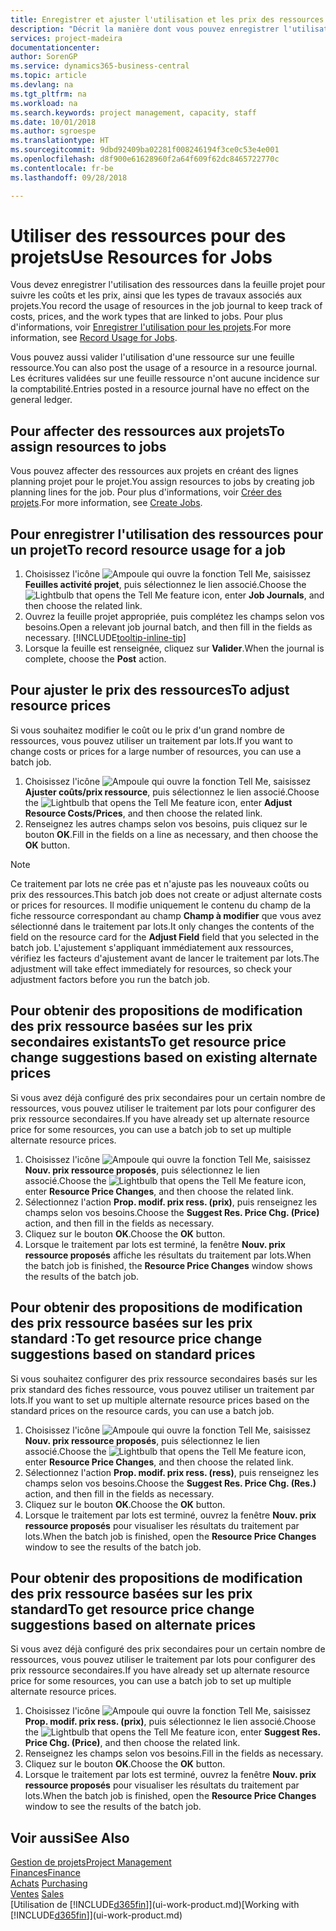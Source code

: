 ```yaml
---
title: Enregistrer et ajuster l'utilisation et les prix des ressources| Microsoft Docs
description: "Décrit la manière dont vous pouvez enregistrer l'utilisation ou la consommation ressource associée à un projet, de garder la trace et de gérer les coûts, les prix, ainsi que les types de travaux."
services: project-madeira
documentationcenter: 
author: SorenGP
ms.service: dynamics365-business-central
ms.topic: article
ms.devlang: na
ms.tgt_pltfrm: na
ms.workload: na
ms.search.keywords: project management, capacity, staff
ms.date: 10/01/2018
ms.author: sgroespe
ms.translationtype: HT
ms.sourcegitcommit: 9dbd92409ba02281f008246194f3ce0c53e4e001
ms.openlocfilehash: d8f900e61628960f2a64f609f62dc8465722770c
ms.contentlocale: fr-be
ms.lasthandoff: 09/28/2018

---
```

# <a name="use-resources-for-jobs"></a><span data-ttu-id="a8fe7-103">Utiliser des ressources pour des projets</span><span class="sxs-lookup"><span data-stu-id="a8fe7-103">Use Resources for Jobs</span></span>
<span data-ttu-id="a8fe7-104">Vous devez enregistrer l'utilisation des ressources dans la feuille projet pour suivre les coûts et les prix, ainsi que les types de travaux associés aux projets.</span><span class="sxs-lookup"><span data-stu-id="a8fe7-104">You record the usage of resources in the job journal to keep track of costs, prices, and the work types that are linked to jobs.</span></span> <span data-ttu-id="a8fe7-105">Pour plus d'informations, voir [Enregistrer l'utilisation pour les projets](projects-how-record-job-usage.md).</span><span class="sxs-lookup"><span data-stu-id="a8fe7-105">For more information, see [Record Usage for Jobs](projects-how-record-job-usage.md).</span></span>

<span data-ttu-id="a8fe7-106">Vous pouvez aussi valider l'utilisation d'une ressource sur une feuille ressource.</span><span class="sxs-lookup"><span data-stu-id="a8fe7-106">You can also post the usage of a resource in a resource journal.</span></span> <span data-ttu-id="a8fe7-107">Les écritures validées sur une feuille ressource n'ont aucune incidence sur la comptabilité.</span><span class="sxs-lookup"><span data-stu-id="a8fe7-107">Entries posted in a resource journal have no effect on the general ledger.</span></span>

## <a name="to-assign-resources-to-jobs"></a><span data-ttu-id="a8fe7-108">Pour affecter des ressources aux projets</span><span class="sxs-lookup"><span data-stu-id="a8fe7-108">To assign resources to jobs</span></span>
<span data-ttu-id="a8fe7-109">Vous pouvez affecter des ressources aux projets en créant des lignes planning projet pour le projet.</span><span class="sxs-lookup"><span data-stu-id="a8fe7-109">You assign resources to jobs by creating job planning lines for the job.</span></span> <span data-ttu-id="a8fe7-110">Pour plus d'informations, voir [Créer des projets](projects-how-create-jobs.md).</span><span class="sxs-lookup"><span data-stu-id="a8fe7-110">For more information, see [Create Jobs](projects-how-create-jobs.md).</span></span>

## <a name="to-record-resource-usage-for-a-job"></a><span data-ttu-id="a8fe7-111">Pour enregistrer l'utilisation des ressources pour un projet</span><span class="sxs-lookup"><span data-stu-id="a8fe7-111">To record resource usage for a job</span></span>
1. <span data-ttu-id="a8fe7-112">Choisissez l'icône ![Ampoule qui ouvre la fonction Tell Me](media/ui-search/search_small.png "Dites-moi ce que vous voulez faire"), saisissez **Feuilles activité projet**, puis sélectionnez le lien associé.</span><span class="sxs-lookup"><span data-stu-id="a8fe7-112">Choose the ![Lightbulb that opens the Tell Me feature](media/ui-search/search_small.png "Tell me what you want to do") icon, enter **Job Journals**, and then choose the related link.</span></span>
2. <span data-ttu-id="a8fe7-113">Ouvrez la feuille projet appropriée, puis complétez les champs selon vos besoins.</span><span class="sxs-lookup"><span data-stu-id="a8fe7-113">Open a relevant job journal batch, and then fill in the fields as necessary.</span></span> [!INCLUDE[tooltip-inline-tip](includes/tooltip-inline-tip_md.md)]
3. <span data-ttu-id="a8fe7-114">Lorsque la feuille est renseignée, cliquez sur **Valider**.</span><span class="sxs-lookup"><span data-stu-id="a8fe7-114">When the journal is complete, choose the **Post** action.</span></span>

## <a name="to-adjust-resource-prices"></a><span data-ttu-id="a8fe7-115">Pour ajuster le prix des ressources</span><span class="sxs-lookup"><span data-stu-id="a8fe7-115">To adjust resource prices</span></span>
<span data-ttu-id="a8fe7-116">Si vous souhaitez modifier le coût ou le prix d'un grand nombre de ressources, vous pouvez utiliser un traitement par lots.</span><span class="sxs-lookup"><span data-stu-id="a8fe7-116">If you want to change costs or prices for a large number of resources, you can use a batch job.</span></span>  

1. <span data-ttu-id="a8fe7-117">Choisissez l'icône ![Ampoule qui ouvre la fonction Tell Me](media/ui-search/search_small.png "Dites-moi ce que vous voulez faire"), saisissez **Ajuster coûts/prix ressource**, puis sélectionnez le lien associé.</span><span class="sxs-lookup"><span data-stu-id="a8fe7-117">Choose the ![Lightbulb that opens the Tell Me feature](media/ui-search/search_small.png "Tell me what you want to do") icon, enter **Adjust Resource Costs/Prices**, and then choose the related link.</span></span>
2. <span data-ttu-id="a8fe7-118">Renseignez les autres champs selon vos besoins, puis cliquez sur le bouton **OK**.</span><span class="sxs-lookup"><span data-stu-id="a8fe7-118">Fill in the fields on a line as necessary, and then choose the **OK** button.</span></span>

> [!NOTE]  
>   <span data-ttu-id="a8fe7-119">Ce traitement par lots ne crée pas et n'ajuste pas les nouveaux coûts ou prix des ressources.</span><span class="sxs-lookup"><span data-stu-id="a8fe7-119">This batch job does not create or adjust alternate costs or prices for resources.</span></span> <span data-ttu-id="a8fe7-120">Il modifie uniquement le contenu du champ de la fiche ressource correspondant au champ **Champ à modifier** que vous avez sélectionné dans le traitement par lots.</span><span class="sxs-lookup"><span data-stu-id="a8fe7-120">It only changes the contents of the field on the resource card for the **Adjust Field** field that you selected in the batch job.</span></span> <span data-ttu-id="a8fe7-121">L'ajustement s'appliquant immédiatement aux ressources, vérifiez les facteurs d'ajustement avant de lancer le traitement par lots.</span><span class="sxs-lookup"><span data-stu-id="a8fe7-121">The adjustment will take effect immediately for resources, so check your adjustment factors before you run the batch job.</span></span>

## <a name="to-get-resource-price-change-suggestions-based-on-existing-alternate-prices"></a><span data-ttu-id="a8fe7-122">Pour obtenir des propositions de modification des prix ressource basées sur les prix secondaires existants</span><span class="sxs-lookup"><span data-stu-id="a8fe7-122">To get resource price change suggestions based on existing alternate prices</span></span>
<span data-ttu-id="a8fe7-123">Si vous avez déjà configuré des prix secondaires pour un certain nombre de ressources, vous pouvez utiliser le traitement par lots pour configurer des prix ressource secondaires.</span><span class="sxs-lookup"><span data-stu-id="a8fe7-123">If you have already set up alternate resource price for some resources, you can use a batch job to set up multiple alternate resource prices.</span></span>

1. <span data-ttu-id="a8fe7-124">Choisissez l'icône ![Ampoule qui ouvre la fonction Tell Me](media/ui-search/search_small.png "Dites-moi ce que vous voulez faire"), saisissez **Nouv. prix ressource proposés**, puis sélectionnez le lien associé.</span><span class="sxs-lookup"><span data-stu-id="a8fe7-124">Choose the ![Lightbulb that opens the Tell Me feature](media/ui-search/search_small.png "Tell me what you want to do") icon, enter **Resource Price Changes**, and then choose the related link.</span></span>
2. <span data-ttu-id="a8fe7-125">Sélectionnez l'action **Prop. modif. prix ress. (prix)**, puis renseignez les champs selon vos besoins.</span><span class="sxs-lookup"><span data-stu-id="a8fe7-125">Choose the **Suggest Res. Price Chg. (Price)** action, and then fill in the fields as necessary.</span></span>
3. <span data-ttu-id="a8fe7-126">Cliquez sur le bouton **OK**.</span><span class="sxs-lookup"><span data-stu-id="a8fe7-126">Choose the **OK** button.</span></span>  
4. <span data-ttu-id="a8fe7-127">Lorsque le traitement par lots est terminé, la fenêtre **Nouv. prix ressource proposés** affiche les résultats du traitement par lots.</span><span class="sxs-lookup"><span data-stu-id="a8fe7-127">When the batch job is finished, the **Resource Price Changes** window shows the results of the batch job.</span></span>

## <a name="to-get-resource-price-change-suggestions-based-on-standard-prices"></a><span data-ttu-id="a8fe7-128">Pour obtenir des propositions de modification des prix ressource basées sur les prix standard :</span><span class="sxs-lookup"><span data-stu-id="a8fe7-128">To get resource price change suggestions based on standard prices</span></span>
<span data-ttu-id="a8fe7-129">Si vous souhaitez configurer des prix ressource secondaires basés sur les prix standard des fiches ressource, vous pouvez utiliser un traitement par lots.</span><span class="sxs-lookup"><span data-stu-id="a8fe7-129">If you want to set up multiple alternate resource prices based on the standard prices on the resource cards, you can use a batch job.</span></span>  

1. <span data-ttu-id="a8fe7-130">Choisissez l'icône ![Ampoule qui ouvre la fonction Tell Me](media/ui-search/search_small.png "Dites-moi ce que vous voulez faire"), saisissez **Nouv. prix ressource proposés**, puis sélectionnez le lien associé.</span><span class="sxs-lookup"><span data-stu-id="a8fe7-130">Choose the ![Lightbulb that opens the Tell Me feature](media/ui-search/search_small.png "Tell me what you want to do") icon, enter **Resource Price Changes**, and then choose the related link.</span></span>
2. <span data-ttu-id="a8fe7-131">Sélectionnez l'action **Prop. modif. prix ress. (ress)**, puis renseignez les champs selon vos besoins.</span><span class="sxs-lookup"><span data-stu-id="a8fe7-131">Choose the **Suggest Res. Price Chg. (Res.)** action, and then fill in the fields as necessary.</span></span>  
3. <span data-ttu-id="a8fe7-132">Cliquez sur le bouton **OK**.</span><span class="sxs-lookup"><span data-stu-id="a8fe7-132">Choose the **OK** button.</span></span>  
4. <span data-ttu-id="a8fe7-133">Lorsque le traitement par lots est terminé, ouvrez la fenêtre **Nouv. prix ressource proposés** pour visualiser les résultats du traitement par lots.</span><span class="sxs-lookup"><span data-stu-id="a8fe7-133">When the batch job is finished, open the **Resource Price Changes** window to see the results of the batch job.</span></span>

## <a name="to-get-resource-price-change-suggestions-based-on-alternate-prices"></a><span data-ttu-id="a8fe7-134">Pour obtenir des propositions de modification des prix ressource basées sur les prix standard</span><span class="sxs-lookup"><span data-stu-id="a8fe7-134">To get resource price change suggestions based on alternate prices</span></span>
<span data-ttu-id="a8fe7-135">Si vous avez déjà configuré des prix secondaires pour un certain nombre de ressources, vous pouvez utiliser le traitement par lots pour configurer des prix ressource secondaires.</span><span class="sxs-lookup"><span data-stu-id="a8fe7-135">If you have already set up alternate resource price for some resources, you can use a batch job to set up multiple alternate resource prices.</span></span>

1. <span data-ttu-id="a8fe7-136">Choisissez l'icône ![Ampoule qui ouvre la fonction Tell Me](media/ui-search/search_small.png "Dites-moi ce que vous voulez faire"), saisissez **Prop. modif. prix ress. (prix)**, puis sélectionnez le lien associé.</span><span class="sxs-lookup"><span data-stu-id="a8fe7-136">Choose the ![Lightbulb that opens the Tell Me feature](media/ui-search/search_small.png "Tell me what you want to do") icon, enter **Suggest Res. Price Chg. (Price)**, and then choose the related link.</span></span>  
2. <span data-ttu-id="a8fe7-137">Renseignez les champs selon vos besoins.</span><span class="sxs-lookup"><span data-stu-id="a8fe7-137">Fill in the fields as necessary.</span></span>
3. <span data-ttu-id="a8fe7-138">Cliquez sur le bouton **OK**.</span><span class="sxs-lookup"><span data-stu-id="a8fe7-138">Choose the **OK** button.</span></span>  
4. <span data-ttu-id="a8fe7-139">Lorsque le traitement par lots est terminé, ouvrez la fenêtre **Nouv. prix ressource proposés** pour visualiser les résultats du traitement par lots.</span><span class="sxs-lookup"><span data-stu-id="a8fe7-139">When the batch job is finished, open the **Resource Price Changes** window to see the results of the batch job.</span></span>

## <a name="see-also"></a><span data-ttu-id="a8fe7-140">Voir aussi</span><span class="sxs-lookup"><span data-stu-id="a8fe7-140">See Also</span></span>
[<span data-ttu-id="a8fe7-141">Gestion de projets</span><span class="sxs-lookup"><span data-stu-id="a8fe7-141">Project Management</span></span>](projects-manage-projects.md)  
[<span data-ttu-id="a8fe7-142">Finances</span><span class="sxs-lookup"><span data-stu-id="a8fe7-142">Finance</span></span>](finance.md)  
<span data-ttu-id="a8fe7-143">[Achats](purchasing-manage-purchasing.md)       </span><span class="sxs-lookup"><span data-stu-id="a8fe7-143">[Purchasing](purchasing-manage-purchasing.md)       </span></span>  
<span data-ttu-id="a8fe7-144">[Ventes](sales-manage-sales.md)   </span><span class="sxs-lookup"><span data-stu-id="a8fe7-144">[Sales](sales-manage-sales.md)   </span></span>  
<span data-ttu-id="a8fe7-145">[Utilisation de [!INCLUDE[d365fin](includes/d365fin_md.md)]](ui-work-product.md)</span><span class="sxs-lookup"><span data-stu-id="a8fe7-145">[Working with [!INCLUDE[d365fin](includes/d365fin_md.md)]](ui-work-product.md)</span></span>  

